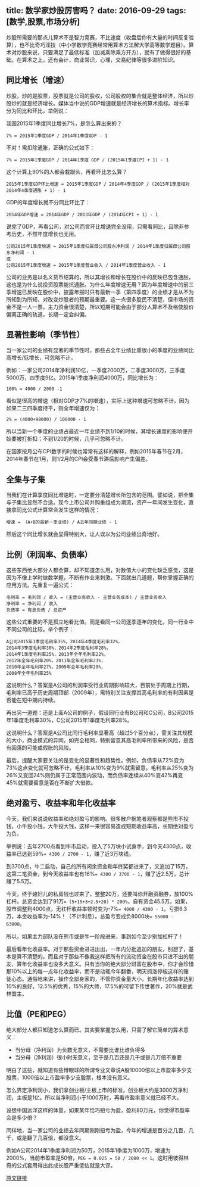 title: 数学家炒股厉害吗？
date: 2016-09-29
tags: [数学,股票,市场分析]
---
炒股所需要的那点儿算术不是智力竞赛，不比速度（收盘后你有大量的时间反复验算），也不比奇巧淫技（中小学数学竞赛经常用算术方法解大学高等数学题目）。算术对炒股来说，只要满足了最低标准（加减乘除乘方开方），就有了做得很好的基础。在算术之上，还有会计，商业常识，心理，交易纪律等很多进阶知识。

<!--more-->
## 同比增长（增速）
炒股，炒的是股票，股票就是公司的股权，公司股权的集合就是整体经济，所以炒股炒的就是经济增长。媒体当中说的GDP增速就是经济增长的算术指标。增长率分为同比和环比，举例说：

我国2015年1季度同比增长7%，是怎么算出来的？

    7% = 2015年1季度GDP / 2014年1季度GDP - 1

不对！需扣除通胀，正确的公式如下：

    7% = 2015年1季度GDP / 2014年1季度 GDP / (2015年1季度CPI + 1) - 1

这个计算上90%的人都会栽跟头，再看环比怎么算？

    2015年1季度GDP环比增速 = 2015年1季度GDP / 2014年4季度GDP / (2015年1季度相对2014年4季度通胀 + 1) - 1

GDP的年度增长就不分同比环比了：

    2014年GDP增速 = 2014年GDP / 2013年GDP / (2014年CPI + 1) - 1

说完了GDP，再看公司，对公司而言环比增速完全没用，只需看同比，且除非参考历史，不然年度增长也无用。

    公司2015年1季度增速 = 2015年1季度归属母公司股东净利润 / 2014年1季度归属母公司股东净利润 - 1
    或
    公司2015年1季度增速 = 2015年1季度营业收入 / 2014年1季度营业收入 - 1

公司的业务是以名义货币结算的，所以其增长和增长在股价中的反映已包含通胀，这也是为什么说投资股票能抗通胀。为什么年度增速无用？因为年度增速中的前三季增速已反映在股价中，披露年报时只有最新一季（第四季度）的业绩才是从不为所知到为所知，对改变炒股者的预期最重要。这一点很多股民不清楚，但市场的资金不是一人一票，主力资金很清楚，所以短期可能会由于部分人算术不及格使股价偏离正确的轨道，长期一定会纠偏。

## 显著性影响（季节性）
当一家公司的业绩有显著的季节性时，那些占全年业绩比重很小的季度的业绩同比高增长/低增长，可忽略不计。

例如：一家公司2014年净利润10亿，一季度2000万，二季度3000万，三季度5000万，四季度9亿。2015年1季度净利润4000万，同比增长为：

    100% = 4000 / 2000 -1

看似是很高的增速（相对GDP才7%的增速），实际上这种增速可忽略不计，因为如果二三四季度持平，则全年增速仅为：

    2% = (4000+98000) / 100000 - 1

所以当新一个季度的业绩占最近一年业绩不到1/10的时候，其增长速度的影响便开始要被打折扣；不到1/20的时候，几乎可忽略不计。

在国家按月公布CPI数字的时候也常常有这样的解释，例如2015年春节在2月，2014年春节在1月，则1/2月的CPI会受春节滞后影响产生偏差。

## 全集与子集
当我们在计算季度同比增速时，一定要分清楚增长所包含的范围。譬如说，把全集与子集比显然不合适。现今上市公司并购重组成为潮流，资产一年间发生变化，直接拿同比公式计算常会发生这样的情况：

    增速 = （A+B的最新一季业绩) / A去年同期业绩 - 1

然后这个同比增长就会显得特别大，让人误以为公司业绩出奇地好。

## 比例（利润率、负债率）
这些东西绝大部分人都会算，却不知道怎么用，对数值大小的变化缺乏感觉，这是因为不像上学时做数学题，不断有作业来刺激。下面就出几道题，帮你掌握正确的应用方法。先重复一遍公式：

    毛利率 = 毛利润 / 收入 = (主营业务收入 - 主营业务成本) / 主营业务收入
    净利率 = 净利润 / 收入
    负债率 = 有息负债 / 总资产

这些公式重要的不是孤立地看比值。而是看同一公司逐季逐年的变化，同一行业中不同公司的比较。举个例子：

    A公司2015年1季度毛利率35%，2014年4季度毛利率32%，
    2014年3季度毛利率30%，2014年2季度毛利率28%，
    2014年1季度毛利率25%，2013年全年毛利率22%，
    2012年全年毛利率20%，2011年全年毛利率23%，
    2010年全年毛利率27%，2009年全年毛利率29%，
    2008年全年毛利率25%

这说明什么？答案是A公司的利润率受行业周期影响较大，目前处于周期上行期，毛利率已高于历史周期顶部（2009年），需特别关注支撑其高毛利率的有利因素是否能在短中期内持续。

再出另一道题：还是上面A公司的例子，假设同行业有B公司和C公司，B公司2015年1季度毛利率30%，C公司2015年1季度毛利率28%。

这说明什么？答案是A公司比同行毛利率显著高（超过5个百分点），需关注其规模的大小，商业模式的异同，如完全相同，特别留意其高毛利率所带来的风险，是否有回落的可能或假账的风险。

最后，提醒大家要关注的是变化的显著性和趋势性。例如，负债率从72%变为73%这点变化就可忽略不计，毛利率从10%变为9%就需留意。毛利率从25%变为26%又变回24%则仍属于正常范围内波动，而负债率连续从40%变42%再变45%就需要留意是否在不断扩大借款。

## 绝对盈亏、收益率和年化收益率
今天，我们来说说收益率和绝对盈亏的影响。很多散户据笔者观察都是熊市不投钱，小牛投小钱，大牛投大钱，这样一来很容易造成短期收益率高，长期绝对盈亏为负。

举例说：去年2700点看到牛市启动，投入了5万块小试身手，到今天4300点，收益率已达到59%`= 4300 / 2700 - 1`，赚了近3万块钱。

到3700点，牛二启动，自己的所有闲余资金和年终奖都进来了，又追加了15万，这第二笔资金，到今天收益率也有16%`= 4300 / 3700 - 1`，赚了近2.5万。总计赚了5.5万。

今天，终于媳妇儿的私房钱也过来了，整整20万，还要叫你开融资融券，放100%杠杆。总资金达到了91万`= (5+15+3+2.5+20) * 200%`，自有资金45.5万。如果，股市调整到4000点，无杠杆收益率顿时变为-7%`= 4000 / 4300 - 1`，亏损6.3万，本金收益率为-14%！（不计利息）。总盈亏变成负8000块`= 55000 - 63000`。

所以，如果主力部队没在熊市或是牛一阶段进来，事到如今至少别加杠杆了！

最后看年化收益率。对于那些资金进进出出，一年内分批追加的朋友，别想了，基本是算不清楚的。而且对于那些不像我这样把所有的流动资金在股市只进不出的朋友，算年化收益率也没多大意义。只有当你的绝大部分财富在股市中，你才会珍惜那10%以上的每一点年化收益率，而不是动辄今年翻番，明天抓涨停板这样的赌徒心态。通俗地来讲，操作全部身家的，不管你资金量大小，长期年化收益率达到10%的良好，12.5%的优秀，15%的大师，17.5%的可留下传世著作，20%就是武林盟主。

## 比值（PE和PEG）
绝大部分人都只知道怎么算而已。其实要掌握怎么用，只需了解它简单的算术意义：

- 当分母（净利润）为负数无意义，不需要比谁比谁负得多
- 当分母（净利润）很小时无意义，至于是几百还是几千或是几万倍不重要

明白了这些，就知道有些博眼球的所谓专业文章说A股10000倍以上市盈率多少支股票，1000倍以上市盈率多少支股票，根本没有意义。

怎么界定净利润小，我们拿创业板/主板上市的标准，创业板大约是3000万净利润，主板是1亿。所以当净利润小于1000万时，再看市盈率意义就已经不大。

设想中国远洋这样的体量，如果某年恰巧扭亏为盈，盈利80万元，你觉得市盈率会是多少倍？

同样地，当一家公司的业绩去年同期刚刚扭亏为盈，今年的增速是百分之几百，几千，或是翻了几百倍，都没意义。

例如A公司2014年1季度净利润为50万，2015年1季度为1000万，增速为2000%，当前市盈率是50倍，`PEG = 0.025 = 50 / 2000 << 1`。这时用彼得林奇的公式套用得出此成长股严重低估就是大谬。

[原文链接](http://www.dataguru.cn/article-9979-1.html)